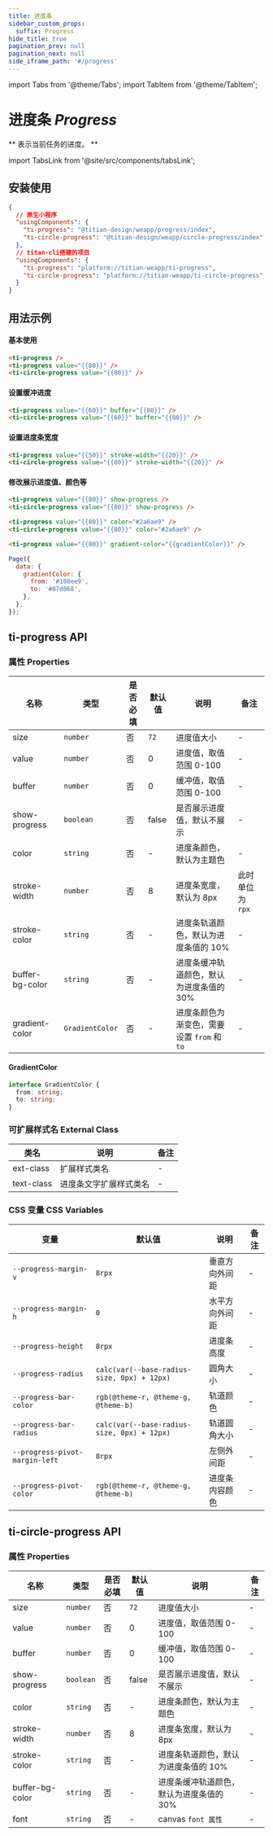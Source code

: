 ```yaml
---
title: 进度条
sidebar_custom_props:
  suffix: Progress
hide_title: true
pagination_prev: null
pagination_next: null
side_iframe_path: '#/progress'
---
```


import Tabs from '@theme/Tabs';
import TabItem from '@theme/TabItem';

# 进度条 _Progress_

** 表示当前任务的进度。 **

import TabsLink from '@site/src/components/tabsLink';

<TabsLink id="ti-progress-api" />

## 安装使用

```json showLineNumbers
{
  // 原生小程序
  "usingComponents": {
    "ti-progress": "@titian-design/weapp/progress/index",
    "ti-circle-progress": "@titian-design/weapp/circle-progress/index"
  },
  // titan-cli搭建的项目
  "usingComponents": {
    "ti-progress": "platform://titian-weapp/ti-progress",
    "ti-circle-progress": "platform://titian-weapp/ti-circle-progress",
  }
}
```
## 用法示例

#### 基本使用

```html showLineNumbers
<ti-progress />
<ti-progress value="{{80}}" />
<ti-circle-progress value="{{80}}" />
```

#### 设置缓冲进度
```html showLineNumbers
<ti-progress value="{{60}}" buffer="{{80}}" />
<ti-circle-progress value="{{60}}" buffer="{{80}}" />
```

#### 设置进度条宽度
```html showLineNumbers
<ti-progress value="{{50}}" stroke-width="{{20}}" />
<ti-circle-progress value="{{80}}" stroke-width="{{20}}" />
```

#### 修改展示进度值、颜色等

<Tabs>
<TabItem value="html" label="index.wxml">

```html showLineNumbers
<ti-progress value="{{80}}" show-progress />
<ti-circle-progress value="{{80}}" show-progress />

<ti-progress value="{{80}}" color="#2a6ae9" />
<ti-circle-progress value="{{80}}" color="#2a6ae9" />

<ti-progress value="{{80}}" gradient-color="{{gradientColor}}" />
```

</TabItem>
<TabItem value="js" label="index.js">

```javascript showLineNumbers
Page({
  data: {
    gradientColor: {
      from: '#108ee9',
      to: '#87d068',
    },
  },
});
```

</TabItem>
</Tabs>

## ti-progress API

### 属性 **Properties**

| 名称          | 类型      | 是否必填 | 默认值 | 说明                                    | 备注 |
| ------------- | --------- | -------- | ------ | --------------------------------------- | ---- |
| size         | `number`  | 否       | `72`      | 进度值大小                  | -    |
| value         | `number`  | 否       | 0      | 进度值，取值范围 0-100                  | -    |
| buffer        | `number`  | 否       | 0      | 缓冲值，取值范围 0-100                  | -    |
| show-progress  | `boolean` | 否       | false  | 是否展示进度值，默认不展示              | -    |
| color         | `string`  | 否       | -      | 进度条颜色，默认为主题色                | -    |
| stroke-width   | `number`  | 否       | 8      | 进度条宽度，默认为 8px                  | 此时单位为 `rpx`   |
| stroke-color   | `string`  | 否       | -      | 进度条轨道颜色，默认为进度条值的 10%    | -    |
| buffer-bg-color   | `string`  | 否       | -      | 进度条缓冲轨道颜色，默认为进度条值的 30%    | -    |
| gradient-color | `GradientColor`  | 否       | -      | 进度条颜色为渐变色，需要设置 `from` 和 `to` | -    |

#### GradientColor

```typescript showLineNumbers
interface GradientColor {
  from: string;
  to: string;
}
```

### 可扩展样式名 **External Class**

| 类名       | 说明                   | 备注 |
| ---------- | ---------------------- | ---- |
| ext-class  | 扩展样式类名           | -    |
| text-class | 进度条文字扩展样式类名 | -    |

### CSS 变量 **CSS Variables**

| 变量                         | 默认值 | 说明           | 备注 |
| ---------------------------- | ------ | -------- | ---- |
| `--progress-margin-v`          | `8rpx` | 垂直方向外间距 | -    |
| `--progress-margin-h`          | `0` | 水平方向外间距 | -    |
| `--progress-height`            | `8rpx` | 进度条高度     | -    |
| `--progress-radius`            | `calc(var(--base-radius-size, 0px) + 12px)` | 圆角大小       | -    |
| `--progress-bar-color`         | `rgb(@theme-r, @theme-g, @theme-b)` | 轨道颜色       | -    |
| `--progress-bar-radius`        | `calc(var(--base-radius-size, 0px) + 12px)` | 轨道圆角大小   | -    |
| `--progress-pivot-margin-left` | `8rpx` | 左侧外间距     | -    |
| `--progress-pivot-color`       | `rgb(@theme-r, @theme-g, @theme-b)` | 进度条内容颜色 | -    |

## ti-circle-progress API

### 属性 **Properties**

| 名称          | 类型      | 是否必填 | 默认值 | 说明                                    | 备注 |
| ------------- | --------- | -------- | ------ | --------------------------------------- | ---- |
| size         | `number`  | 否       | `72`      | 进度值大小                  | -    |
| value         | `number`  | 否       | 0      | 进度值，取值范围 0-100                  | -    |
| buffer        | `number`  | 否       | 0      | 缓冲值，取值范围 0-100                  | -    |
| show-progress  | `boolean` | 否       | false  | 是否展示进度值，默认不展示              | -    |
| color         | `string`  | 否       | -      | 进度条颜色，默认为主题色                | -    |
| stroke-width   | `number`  | 否       | 8      | 进度条宽度，默认为 8px                  | -    |
| stroke-color   | `string`  | 否       | -      | 进度条轨道颜色，默认为进度条值的 10%    | -    |
| buffer-bg-color   | `string`  | 否       | -      | 进度条缓冲轨道颜色，默认为进度条值的 30%    | -    |
| font            | `string` | 否 | - | canvas `font 属性` | - |
